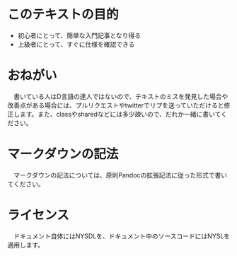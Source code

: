 # このテキストの目的

* 初心者にとって、簡単な入門記事となり得る  
* 上級者にとって、すぐに仕様を確認できる  


# おねがい

　書いている人はD言語の達人ではないので、テキストのミスを発見した場合や改善点がある場合には、プルリクエストやtwitterでリプを送っていただけると修正します。また、classやsharedなどには多少疎いので、だれか一緒に書いてください。


# マークダウンの記法

　マークダウンの記法については、原則Pandocの拡張記法に従った形式で書いてください。


# ライセンス

　ドキュメント自体にはNYSDLを、ドキュメント中のソースコードにはNYSLを適用します。